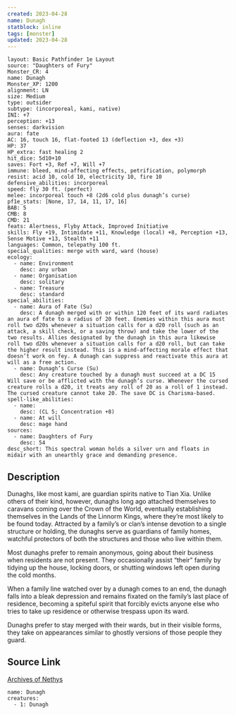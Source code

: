 ```yaml
---
created: 2023-04-28
name: Dunagh
statblock: inline
tags: [monster]
updated: 2023-04-28
---
```

```statblock
layout: Basic Pathfinder 1e Layout
source: "Daughters of Fury"
Monster_CR: 4
name: Dunagh
Monster_XP: 1200
alignment: LN
size: Medium
type: outsider
subtype: (incorporeal, kami, native)
INI: +7
perception: +13
senses: darkvision
aura: fate
AC: 16, touch 16, flat-footed 13 (deflection +3, dex +3)
HP: 37
HP_extra: fast healing 2
hit_dice: 5d10+10
saves: Fort +3, Ref +7, Will +7
immune: bleed, mind-affecting effects, petrification, polymorph
resist: acid 10, cold 10, electricity 10, fire 10
defensive_abilities: incorporeal
speed: fly 30 ft. (perfect)
melee: incorporeal touch +8 (2d6 cold plus dunagh’s curse)
pf1e_stats: [None, 17, 14, 11, 17, 16]
BAB: 5
CMB: 8
CMD: 21
feats: Alertness, Flyby Attack, Improved Initiative
skills: Fly +19, Intimidate +11, Knowledge (local) +8, Perception +13, Sense Motive +13, Stealth +11
languages: Common, telepathy 100 ft.
special_qualities: merge with ward, ward (house)
ecology:
  - name: Environment
    desc: any urban
  - name: Organisation
    desc: solitary
  - name: Treasure
    desc: standard
special_abilities:
  - name: Aura of Fate (Su)
    desc: A dunagh merged with or within 120 feet of its ward radiates an aura of fate to a radius of 20 feet. Enemies within this aura must roll two d20s whenever a situation calls for a d20 roll (such as an attack, a skill check, or a saving throw) and take the lower of the two results. Allies designated by the dunagh in this aura likewise roll two d20s whenever a situation calls for a d20 roll, but can take the higher result instead. This is a mind-affecting morale effect that doesn’t work on fey. A dunagh can suppress and reactivate this aura at will as a free action.
  - name: Dunagh’s Curse (Su)
    desc: Any creature touched by a dunagh must succeed at a DC 15 Will save or be afflicted with the dunagh’s curse. Whenever the cursed creature rolls a d20, it treats any roll of 20 as a roll of 1 instead. The cursed creature cannot take 20. The save DC is Charisma-based.
spell-like_abilities:
  - name:
    desc: (CL 5; Concentration +8)
  - name: At will
    desc: mage hand
sources:
  - name: Daughters of Fury
    desc: 54
desc_short: This spectral woman holds a silver urn and floats in midair with an unearthly grace and demanding presence.
```
## Description
Dunaghs, like most kami, are guardian spirits native to Tian Xia. Unlike others of their kind, however, dunaghs long ago attached themselves to caravans coming over the Crown of the World, eventually establishing themselves in the Lands of the Linnorm Kings, where they’re most likely to be found today. Attracted by a family’s or clan’s intense devotion to a single structure or holding, the dunaghs serve as guardians of family homes, watchful protectors of both the structures and those who live within them.

Most dunaghs prefer to remain anonymous, going about their business when residents are not present. They occasionally assist “their” family by tidying up the house, locking doors, or shutting windows left open during the cold months.

When a family line watched over by a dunagh comes to an end, the dunagh falls into a bleak depression and remains fixated on the family’s last place of residence, becoming a spiteful spirit that forcibly evicts anyone else who tries to take up residence or otherwise trespass upon its ward.

Dunaghs prefer to stay merged with their wards, but in their visible forms, they take on appearances similar to ghostly versions of those people they guard.
## Source Link
[Archives of Nethys](https://aonprd.com/MonsterDisplay.aspx?ItemName=Dunagh)
```encounter-table
name: Dunagh
creatures:
  - 1: Dunagh
```
